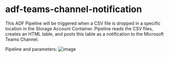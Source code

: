 # adf-teams-channel-notification

This ADF Pipeline will be triggered when a CSV file is dropped in a specific location in the Storage Account Container. Pipeline reads the CSV files, creates an HTML table, and posts this table as a notification to the Microsoft Teams Channel.

Pipeline and parameters:
![image](https://github.com/manjunathg88/adf-teams-channel-notification/assets/5434407/30fb2002-fa4b-4488-8a50-b2e084378db6)
